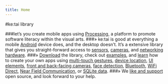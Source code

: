 ```yaml
---
title: Home
---
```

#ke:tai library
<!-- ##Your companion to rapid android development.  -->
###let’s you create mobile apps using [Processing](https://processing.org/), a platform to promote software literacy within the visual arts.
###» ke:tai is good at everything a mobile [Android](https://www.android.com/intl/en_us/) device does, and the desktop doesn’t. It’s a extensive library that gives you straight-forward access to [sensors](/references/sensors/), [cameras](/references/camera/), and [networking hardware](/references/net/).
###» [Download](https://github.com/ketai/library) the library, check out [examples](/projects/), and [learn](http://pragprog.com/book/dsproc/rapid-android-development) how to create your own apps using [multi-touch gestures](/references/ui/ketaigesture/), [device location](/references/sensors/ketailocation/), [UI elements](/references/ui/), [front and back-facing cameras](/references/camera/), [face detection](/references/camera/ketaiface/), [Bluetooth](/references/netbluetooth/), [WiFi Direct](/references/net/wifidirect/), [Near Field Communication](/references/netnfc/), or [SQLite data](references/data/ketaisqlite/).
###» We [like and support](https://github.com/processing) open source, and look forward to your help.
